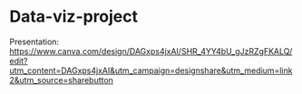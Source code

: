 # Data-viz-project

Presentation:
https://www.canva.com/design/DAGxps4jxAI/SHR_4YY4bU_gJzRZgFKALQ/edit?utm_content=DAGxps4jxAI&utm_campaign=designshare&utm_medium=link2&utm_source=sharebutton